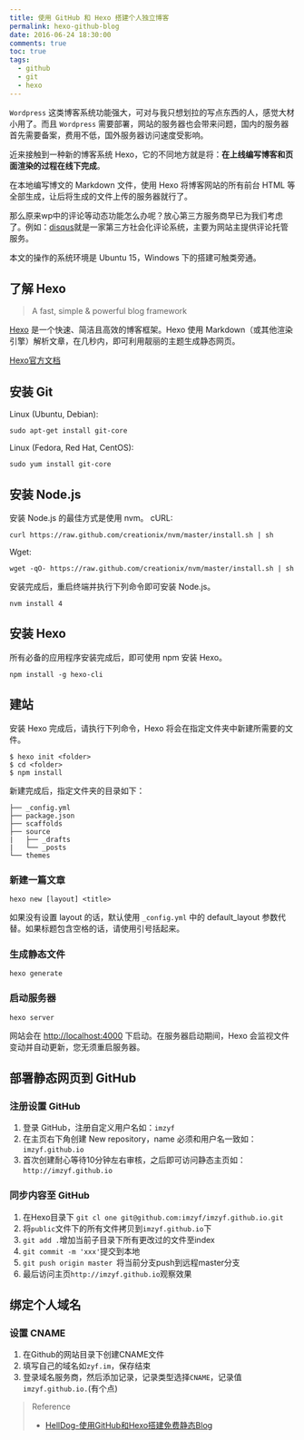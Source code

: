 ```yaml
---
title: 使用 GitHub 和 Hexo 搭建个人独立博客
permalink: hexo-github-blog
date: 2016-06-24 18:30:00
comments: true
toc: true
tags:
  - github
  - git
  - hexo
---
```


`Wordpress` 这类博客系统功能强大，可对与我只想划拉的写点东西的人，感觉大材小用了。而且 `Wordpress` 需要部署，网站的服务器也会带来问题，国内的服务器首先需要备案，费用不低，国外服务器访问速度受影响。

近来接触到一种新的博客系统 Hexo，它的不同地方就是将：**在上线编写博客和页面渲染的过程在线下完成**。

在本地编写博文的 Markdown 文件，使用 Hexo 将博客网站的所有前台 HTML 等全部生成，让后将生成的文件上传的服务器就行了。

那么原来wp中的评论等动态功能怎么办呢？放心第三方服务商早已为我们考虑了。例如：[disqus](https://disqus.com/)就是一家第三方社会化评论系统，主要为网站主提供评论托管服务。

本文的操作的系统环境是 Ubuntu 15，Windows 下的搭建可触类旁通。

## 了解 Hexo
> A fast, simple & powerful blog framework

[Hexo](https://hexo.io/) 是一个快速、简洁且高效的博客框架。Hexo 使用 Markdown（或其他渲染引擎）解析文章，在几秒内，即可利用靓丽的主题生成静态网页。

[Hexo官方文档](https://hexo.io/zh-cn/docs/setup.html)

<!--more-->

## 安装 Git
Linux (Ubuntu, Debian):
```
sudo apt-get install git-core
```
Linux (Fedora, Red Hat, CentOS):
```
sudo yum install git-core
```

## 安装 Node.js
安装 Node.js 的最佳方式是使用 nvm。
cURL:
```
curl https://raw.github.com/creationix/nvm/master/install.sh | sh
```
Wget:
```
wget -qO- https://raw.github.com/creationix/nvm/master/install.sh | sh
```
安装完成后，重启终端并执行下列命令即可安装 Node.js。
```
nvm install 4
```

## 安装 Hexo
所有必备的应用程序安装完成后，即可使用 npm 安装 Hexo。
```
npm install -g hexo-cli
```

## 建站
安装 Hexo 完成后，请执行下列命令，Hexo 将会在指定文件夹中新建所需要的文件。
```
$ hexo init <folder>
$ cd <folder>
$ npm install
```
新建完成后，指定文件夹的目录如下：

```
├── _config.yml
├── package.json
├── scaffolds
├── source
|   ├── _drafts
|   └── _posts
└── themes
```

### 新建一篇文章

```
hexo new [layout] <title>
```

如果没有设置 layout 的话，默认使用 `_config.yml` 中的 default_layout 参数代替。如果标题包含空格的话，请使用引号括起来。

### 生成静态文件

```
hexo generate
```

### 启动服务器

```
hexo server
```
网站会在 [http://localhost:4000]() 下启动。在服务器启动期间，Hexo 会监视文件变动并自动更新，您无须重启服务器。

## 部署静态网页到 GitHub

### 注册设置 GitHub

1. 登录 GitHub，注册自定义用户名如：`imzyf`
2. 在主页右下角创建 New repository，name 必须和用户名一致如：`imzyf.github.io`
3. 首次创建耐心等待10分钟左右审核，之后即可访问静态主页如：`http://imzyf.github.io`

### 同步内容至 GitHub

1. 在Hexo目录下 `git cl
one git@github.com:imzyf/imzyf.github.io.git`
2. 将`public`文件下的所有文件拷贝到`imzyf.github.io`下
3. `git add .`增加当前子目录下所有更改过的文件至index
4. `git commit -m 'xxx'`提交到本地
5. `git push origin master `将当前分支push到远程master分支
6. 最后访问主页`http://imzyf.github.io`观察效果

## 绑定个人域名

### 设置 CNAME

1. 在Github的网站目录下创建CNAME文件
2. 填写自己的域名如`zyf.im`，保存结束
3. 登录域名服务商，然后添加记录，记录类型选择`CNAME`，记录值`imzyf.github.io.`(有个点)

> Reference
> - [HellDog-使用GitHub和Hexo搭建免费静态Blog](https://wsgzao.github.io/post/hexo-guide/)

